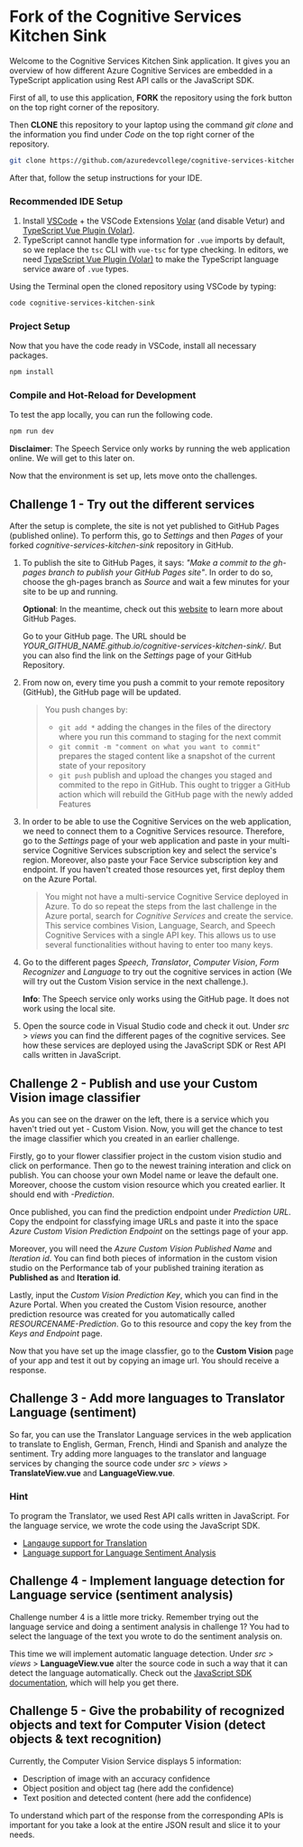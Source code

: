 # Fork of the Cognitive Services Kitchen Sink

Welcome to the Cognitive Services Kitchen Sink application. It gives you an overview of how different Azure Cognitive Services are embedded in a TypeScript application using Rest API calls or the JavaScript SDK.

First of all, to use this application, **FORK** the repository using the fork button on the top right corner of the repository.

Then **CLONE** this repository to your laptop using the command _git clone_ and the information you find under _Code_ on the top right corner of the repository.

```sh
git clone https://github.com/azuredevcollege/cognitive-services-kitchen-sink.git
```

After that, follow the setup instructions for your IDE.

### Recommended IDE Setup

1. Install [VSCode](https://code.visualstudio.com/) + the VSCode Extensions [Volar](https://marketplace.visualstudio.com/items?itemName=johnsoncodehk.volar) (and disable Vetur) and [TypeScript Vue Plugin (Volar)](https://marketplace.visualstudio.com/items?itemName=johnsoncodehk.vscode-typescript-vue-plugin).
2. TypeScript cannot handle type information for `.vue` imports by default, so we replace the `tsc` CLI with `vue-tsc` for type checking. In editors, we need [TypeScript Vue Plugin (Volar)](https://marketplace.visualstudio.com/items?itemName=johnsoncodehk.vscode-typescript-vue-plugin) to make the TypeScript language service aware of `.vue` types.

Using the Terminal open the cloned repository using VSCode by typing:

```sh
code cognitive-services-kitchen-sink
```

### Project Setup

Now that you have the code ready in VSCode, install all necessary packages.

```sh
npm install
```

### Compile and Hot-Reload for Development

To test the app locally, you can run the following code.

```sh
npm run dev
```

**Disclaimer**: The Speech Service only works by running the web application online. We will get to this later on.

Now that the environment is set up, lets move onto the challenges.

## Challenge 1 - Try out the different services

After the setup is complete, the site is not yet published to GitHub Pages (published online). To perform this, go to _Settings_ and then _Pages_ of your forked _cognitive-services-kitchen-sink_ repository in GitHub.

1. To publish the site to GitHub Pages, it says:
   _"Make a commit to the gh-pages branch to publish your GitHub Pages site"_. In order to do so, choose the gh-pages branch as _Source_ and wait a few minutes for your site to be up and running.

   **Optional**: In the meantime, check out this [website](https://docs.github.com/en/pages/getting-started-with-github-pages) to learn more about GitHub Pages.

   Go to your GitHub page. The URL should be *YOUR_GITHUB_NAME.github.io/cognitive-services-kitchen-sink/*. But you can also find the link on the *Settings* page of your GitHub Repository.

1. From now on, every time you push a commit to your remote repository (GitHub), the GitHub page will be updated.
   > You push changes by:
      > - `git add *` adding the changes in the files of the directory where you run this command to staging for the next commit
      > - `git commit -m "comment on what you want to commit"` prepares the staged content like a snapshot of the current state of your repository
      > - `git push` publish and upload the changes you staged and commited to the repo in GitHub. This ought to trigger a GitHub action which will rebuild the GitHub page with the newly added Features

1. In order to be able to use the Cognitive Services on the web application, we need to connect them to a Cognitive Services resource. Therefore, go to the _Settings_ page of your web application and paste in your multi-service Cognitive Services subscription key and select the service's region. Moreover, also paste your Face Service subscription key and endpoint. If you haven't created those resources yet, first deploy them on the Azure Portal.
   > You might not have a multi-service Cognitive Service deployed in Azure. To do so repeat the steps from the last challenge in the Azure portal, search for *Cognitive Services* and create the service. This service combines Vision, Language, Search, and Speech Cognitive Services with a single API key. This allows us to use several functionalities without having to enter too many keys.

1. Go to the different pages _Speech_,  _Translator_, _Computer Vision_, _Form Recognizer_ and _Language_ to try out the cognitive services in action (We will try out the Custom Vision service in the next challenge.).

   **Info**: The Speech service only works using the GitHub page. It does not work using the local site.

1. Open the source code in Visual Studio code and check it out. Under _src_ > _views_ you can find the different pages of the cognitive services. See how these services are deployed using the JavaScript SDK or Rest API calls written in JavaScript.

## Challenge 2 - Publish and use your Custom Vision image classifier

As you can see on the drawer on the left, there is a service which you haven't tried out yet - Custom Vision. Now, you will get the chance to test the image classifier which you created in an earlier challenge.

Firstly, go to your flower classifier project in the custom vision studio and click on performance. Then go to the newest training interation and click on publish. You can choose your own Model name or leave the default one. Moreover, choose the custom vision resource which you created earlier. It should end with _-Prediction_.

Once published, you can find the prediction endpoint under _Prediction URL_. Copy the endpoint for classfying image URLs and paste it into the space _Azure Custom Vision Prediction Endpoint_ on the settings page of your app.

Moreover, you will need the _Azure Custom Vision Published Name_ and _Iteration id_. You can find both pieces of information in the custom vision studio on the Performance tab of your published training iteration as **Published as** and **Iteration id**.

Lastly, input the _Custom Vision Prediction Key_, which you can find in the Azure Portal. When you created the Custom Vision resource, another prediction resource was created for you automatically called _RESOURCENAME-Prediction_. Go to this resource and copy the key from the _Keys and Endpoint_ page.

Now that you have set up the image classfier, go to the **Custom Vision** page of your app and test it out by copying an image url. You should receive a response.

## Challenge 3 - Add more languages to Translator Language (sentiment)

So far, you can use the Translator Language services in the web application to translate to English, German, French, Hindi and Spanish and analyze the sentiment. Try adding more languages to the translator and language services by changing the source code under _src_ > _views_ > **TranslateView.vue** and **LanguageView.vue**.

### Hint

To program the Translator, we used Rest API calls written in JavaScript. For the language service, we wrote the code using the JavaScript SDK.

- [Langauge support for Translation](https://docs.microsoft.com/en-us/azure/cognitive-services/translator/language-support)
- [Language support for Language Sentiment Analysis](https://docs.microsoft.com/en-us/azure/cognitive-services/language-service/sentiment-opinion-mining/language-support)

## Challenge 4 - Implement language detection for Language service (sentiment analysis)

Challenge number 4 is a little more tricky. Remember trying out the language service and doing a sentiment analysis in challenge 1? You had to select the language of the text you wrote to do the sentiment analysis on.

This time we will implement automatic language detection. Under _src_ > _views_ > **LanguageView.vue** alter the source code in such a way that it can detect the language automatically. Check out the [JavaScript SDK documentation](https://docs.microsoft.com/en-us/javascript/api/@azure/ai-text-analytics/?view=azure-node-latest), which will help you get there.

## Challenge 5 - Give the probability of recognized objects and text for Computer Vision (detect objects & text recognition)

Currently, the Computer Vision Service displays 5 information:

- Description of image with an accuracy confidence
- Object position and object tag (here add the confidence)
- Text position and detected content (here add the confidence)

To understand which part of the response from the corresponding APIs is important for you take a look at the entire JSON result and slice it to your needs.

